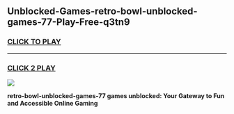 
## Unblocked-Games-retro-bowl-unblocked-games-77-Play-Free-q3tn9
<h3>
<a href="https://premium76.site?title=retro-bowl-unblocked-games-77&ref=17A">CLICK TO PLAY</a></h3>
<hr>

<h3>
<a href="https://premium76.site?title=retro-bowl-unblocked-games-77&ref=17A">CLICK 2 PLAY</a>
  
</h3>

<a href="https://premium76.site?title=retro-bowl-unblocked-games-77&ref=17A"><img src="https://clearcache.store/games.png"></a>


**retro-bowl-unblocked-games-77 games unblocked: Your Gateway to Fun and Accessible Online Gaming**
